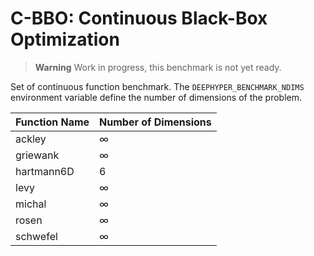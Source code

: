 # C-BBO: Continuous Black-Box Optimization

> **Warning**
> Work in progress, this benchmark is not yet ready.

Set of continuous function benchmark. The `DEEPHYPER_BENCHMARK_NDIMS` environment variable define the number of dimensions of the problem.

| Function Name | Number of Dimensions |
| ------------- | -------------------- |
| ackley        | $\infty$             |
| griewank      | $\infty$             |
| hartmann6D    | 6                    |
| levy          | $\infty$             |
| michal        | $\infty$             |
| rosen         | $\infty$             |
| schwefel      | $\infty$             |